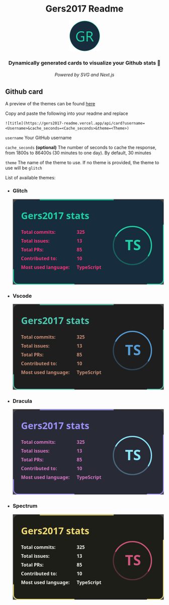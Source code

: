 <div align="center">
  <h1>Gers2017 Readme</h1>
  <img src="resources/gers-readme.svg" width="100" height="100" alt="gers-readme-logo" />
  <h3>Dynamically generated cards to visualize your Github stats 🐙</h3>
  <h6>Powered by SVG and Next.js</h6>
</div>

## Github card
A preview of the themes can be found [here](https://gers2017-readme.vercel.app/)

Copy and paste the following into your readme and replace

```
![title](https://gers2017-readme.vercel.app/api/card?username=<Username>&cache_seconds=<Cache_seconds>&theme=<Theme>)
```

`username` Your GitHub username

`cache_seconds` **(optional)** The number of seconds to cache the response, from 1800s to 86400s (30 minutes to one day). By default, 30 minutes

`theme` The name of the theme to use. If no theme is provided, the theme to use will be `glitch`

List of available themes:

- ### Glitch
  ![glitch](resources/glitch.png)
- ### Vscode
  ![vscode](resources/vscode.png)
- ### Dracula
  ![dracula](resources/dracula.png)
- ### Spectrum
  ![spectrum](resources/spectrum.png)
